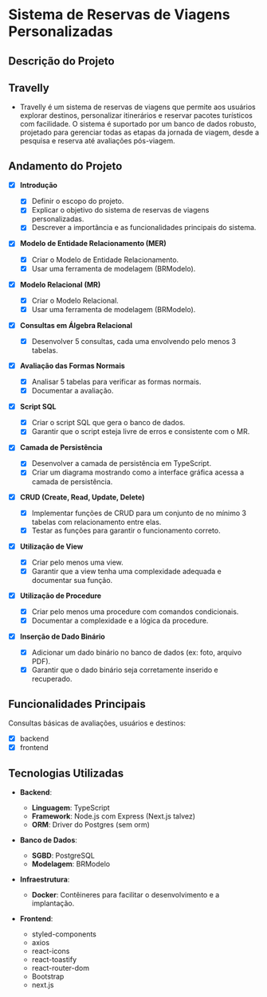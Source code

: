 # **Sistema de Reservas de Viagens Personalizadas**

## **Descrição do Projeto**

## Travelly

- Travelly é um sistema de reservas de viagens que permite aos usuários explorar destinos, personalizar itinerários e reservar pacotes turísticos com facilidade. O sistema é suportado por um banco de dados robusto, projetado para gerenciar todas as etapas da jornada de viagem, desde a pesquisa e reserva até avaliações pós-viagem.

## **Andamento do Projeto**

- [x] **Introdução**

  - [x] Definir o escopo do projeto.
  - [x] Explicar o objetivo do sistema de reservas de viagens personalizadas.
  - [x] Descrever a importância e as funcionalidades principais do sistema.

- [x] **Modelo de Entidade Relacionamento (MER)**

  - [x] Criar o Modelo de Entidade Relacionamento.
  - [x] Usar uma ferramenta de modelagem (BRModelo).

- [x] **Modelo Relacional (MR)**

  - [x] Criar o Modelo Relacional.
  - [x] Usar uma ferramenta de modelagem (BRModelo).

- [x] **Consultas em Álgebra Relacional**

  - [x] Desenvolver 5 consultas, cada uma envolvendo pelo menos 3 tabelas.

- [x] **Avaliação das Formas Normais**

  - [x] Analisar 5 tabelas para verificar as formas normais.
  - [x] Documentar a avaliação.

- [x] **Script SQL**

  - [x] Criar o script SQL que gera o banco de dados.
  - [x] Garantir que o script esteja livre de erros e consistente com o MR.

- [x] **Camada de Persistência**

  - [x] Desenvolver a camada de persistência em TypeScript.
  - [x] Criar um diagrama mostrando como a interface gráfica acessa a camada de persistência.

- [x] **CRUD (Create, Read, Update, Delete)**

  - [x] Implementar funções de CRUD para um conjunto de no mínimo 3 tabelas com relacionamento entre elas.
  - [x] Testar as funções para garantir o funcionamento correto.

- [x] **Utilização de View**

  - [x] Criar pelo menos uma view.
  - [x] Garantir que a view tenha uma complexidade adequada e documentar sua função.

- [x] **Utilização de Procedure**

  - [x] Criar pelo menos uma procedure com comandos condicionais.
  - [x] Documentar a complexidade e a lógica da procedure.

- [x] **Inserção de Dado Binário**
  - [x] Adicionar um dado binário no banco de dados (ex: foto, arquivo PDF).
  - [x] Garantir que o dado binário seja corretamente inserido e recuperado.

## **Funcionalidades Principais**

Consultas básicas de avaliações, usuários e destinos:

- [x] backend
- [x] frontend

## **Tecnologias Utilizadas**

- **Backend**:
  - **Linguagem**: TypeScript
  - **Framework**: Node.js com Express (Next.js talvez)
  - **ORM**: Driver do Postgres (sem orm)
- **Banco de Dados**:
  - **SGBD**: PostgreSQL
  - **Modelagem**: BRModelo
- **Infraestrutura**:
  - **Docker**: Contêineres para facilitar o desenvolvimento e a implantação.

- **Frontend**:
  - styled-components
  - axios
  - react-icons
  - react-toastify
  - react-router-dom
  - Bootstrap
  - next.js
